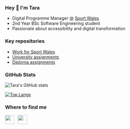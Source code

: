 ### Hey 👋 I'm Tara

- Digital Programme Manager @ [Sport Wales](https://github.com/Sport-Wales)
- 2nd Year BSc Software Engineering student
- Passionate about accessibility and digital transformation
  
### Key repositories

- [Work for Sport Wales](https://github.com/stars/TaraRhoseyn/lists/work)
- [University assignments](https://github.com/stars/TaraRhoseyn/lists/university-assignments)
- [Diploma assignments](https://github.com/stars/TaraRhoseyn/lists/diploma-assignments)


### GitHub Stats 

![Tara's GitHub stats](https://github-readme-stats.vercel.app/api?username=tararhoseyn&hide=contribs,prs&show_icons=true&hide_border=true&title_color=000)

[![Top Langs](https://github-readme-stats.vercel.app/api/top-langs/?username=tararhoseyn&layout=compact&hide_border=true)](https://github.com/anuraghazra/github-readme-stats)

### Where to find me 

<a target="_blank" href="https://www.linkedin.com/in/tara-rhoseyn-2102ba151/"><img height="30" src="https://github.com/singhkshitij/singhkshitij/blob/master/linkedin.png?raw=true"></a>&nbsp;&nbsp;
<a target="_blank" href="https://twitter.com/TaraRhoseyn"><img height="30" src="https://github.com/singhkshitij/singhkshitij/blob/master/twitter.png?raw=true"></a>&nbsp;&nbsp;

